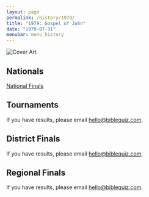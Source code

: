 ```yaml
---
layout: page
permalink: /history/1979/
title: "1979: Gospel of John"
date: "1979-07-31"
menubar: menu_history
---
```


<img src="{% link assets/scripture-portions/1979.jpg %}" alt="Cover Art" style="max-height:400px" />

## Nationals
<a href="{% link _pages/history/1979/nationals.md %}" class="button is-primary">National Finals</a>

## Tournaments
If you have results, please email [hello@biblequiz.com](mailto:hello@biblequiz.com).

## District Finals
If you have results, please email [hello@biblequiz.com](mailto:hello@biblequiz.com).

## Regional Finals
If you have results, please email [hello@biblequiz.com](mailto:hello@biblequiz.com).
